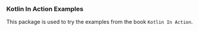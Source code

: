 ### Kotlin In Action Examples

This package is used to try the examples from the book `Kotlin In Action`.

